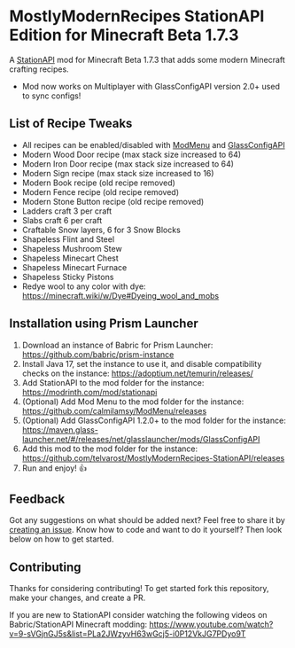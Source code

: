 # MostlyModernRecipes StationAPI Edition for Minecraft Beta 1.7.3

A [StationAPI](https://modrinth.com/mod/stationapi) mod for Minecraft Beta 1.7.3 that adds some modern Minecraft crafting recipes.
* Mod now works on Multiplayer with GlassConfigAPI version 2.0+ used to sync configs!

## List of Recipe Tweaks

* All recipes can be enabled/disabled with [ModMenu](https://modrinth.com/mod/modmenu-beta) and [GlassConfigAPI](https://modrinth.com/mod/glass-config-api)
* Modern Wood Door recipe (max stack size increased to 64)
* Modern Iron Door recipe (max stack size increased to 64)
* Modern Sign recipe (max stack size increased to 16)
* Modern Book recipe (old recipe removed)
* Modern Fence recipe (old recipe removed)
* Modern Stone Button recipe (old recipe removed)
* Ladders craft 3 per craft
* Slabs craft 6 per craft
* Craftable Snow layers, 6 for 3 Snow Blocks
* Shapeless Flint and Steel
* Shapeless Mushroom Stew
* Shapeless Minecart Chest
* Shapeless Minecart Furnace
* Shapeless Sticky Pistons
* Redye wool to any color with dye: https://minecraft.wiki/w/Dye#Dyeing_wool_and_mobs

## Installation using Prism Launcher

1. Download an instance of Babric for Prism Launcher: https://github.com/babric/prism-instance
2. Install Java 17, set the instance to use it, and disable compatibility checks on the instance: https://adoptium.net/temurin/releases/
3. Add StationAPI to the mod folder for the instance: https://modrinth.com/mod/stationapi
4. (Optional) Add Mod Menu to the mod folder for the instance: https://github.com/calmilamsy/ModMenu/releases
5. (Optional) Add GlassConfigAPI 1.2.0+ to the mod folder for the instance: https://maven.glass-launcher.net/#/releases/net/glasslauncher/mods/GlassConfigAPI
6. Add this mod to the mod folder for the instance: https://github.com/telvarost/MostlyModernRecipes-StationAPI/releases
7. Run and enjoy! 👍

## Feedback

Got any suggestions on what should be added next? Feel free to share it by [creating an issue](https://github.com/telvarost/MostlyModernRecipes-StationAPI/issues/new). Know how to code and want to do it yourself? Then look below on how to get started.

## Contributing

Thanks for considering contributing! To get started fork this repository, make your changes, and create a PR. 

If you are new to StationAPI consider watching the following videos on Babric/StationAPI Minecraft modding: https://www.youtube.com/watch?v=9-sVGjnGJ5s&list=PLa2JWzyvH63wGcj5-i0P12VkJG7PDyo9T
